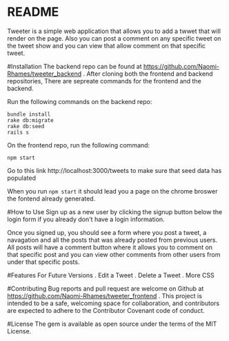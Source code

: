 # README

Tweeter is a simple web application that allows you to add a twwet that will render on the  page. Also you can post a comment on any specific tweet on the tweet show and you can view that allow  comment on that specific tweet.

#Installation
The backend repo can be found at https://github.com/Naomi-Rhames/tweeter_backend .
After cloning both the frontend and backend repositories, There are sepreate commands for the frontend and the backend.

Run the following commands on the backend repo:

```
bundle install
rake db:migrate
rake db:seed
rails s
```

On the frontend repo, run the following command:

```
npm start
```

Go to this link http://localhost:3000/tweets to make sure that seed data has populated

When you run ```npm start``` it should lead you a page on the chrome broswer the fontend already generated.



#How to Use
Sign up as a new user by clicking the signup button below the login form if you already don't have a login information.

Once you signed up, you should see a form where you post a tweet, a navagation and all the posts that was already posted from previous users. All posts will have a comment button where it allows you to comment on that specific post and you can view other comments from other users from under that specific posts.


#Features For Future Versions
. Edit a Tweet
. Delete a Tweet
. More CSS

#Contributing
Bug reports and pull request are welcome on Github at https://github.com/Naomi-Rhames/tweeter_frontend . This project is intended to be a safe, welcoming space for collaboration, and contributors are expected to adhere to the Contributor Covenant code of conduct.

#License
The gem is available as open source under the terms of the MIT License.